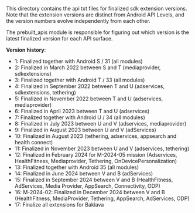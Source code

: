 This directory contains the api txt files for finalized sdk extension versions.
Note that the extension versions are distinct from Android API Levels, and
the version numbers evolve independently from each other.

The prebuilt_apis module is responsible for figuring out which version is the
latest finalized version for each API surface.

**Version history**:

- 1: Finalized together with Android S / 31 (all modules)
- 2: Finalized in March 2022 between S and T (mediaprovider, sdkextensions)
- 3: Finalized together with Android T / 33 (all modules)
- 4: Finalized in September 2022 between T and U (adservices, sdkextensions, tethering)
- 5: Finalized in November 2022 between T and U (adservices, mediaprovider)
- 6: Finalized in April 2023 between T and U (adservices)
- 7: Finalized together with Android U / 34 (all modules)
- 8: Finalized in July 2023 between U and V (adservices, mediaprovider)
- 9: Finalized in August 2023 between U and V (adServices)
- 10: Finalized in August 2023 (tethering, adservices, appsearch and health connect)
- 11: Finalized in November 2023 between U and V (adservices, tethering)
- 12: Finalized in February 2024 for M-2024-05 mission (Adservices, HealthFitness, Mediaprovider, Tethering, OnDevicePersonalization)
- 13: Finalized together with Android 35 (all modules)
- 14: Finalized in June 2024 between V and B (adServices)
- 15: Finalized in September 2024 between V and B (HealthFitness, AdServices, Media Provider, AppSearch, Connectivity, ODP)
- 16: M-2024-02: Finalized in December 2024 between V and B (HealthFitness, MediaProvider, Tethering, AppSearch, AdServices, ODP)
- 17: Finalize all extensions for Baklava
